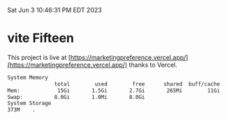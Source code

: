 Sat Jun  3 10:46:31 PM EDT 2023

# vite Fifteen


This project is live at [https://marketingpreference.vercel.app/](https://marketingpreference.vercel.app/) thanks to Vercel.

```bash
System Memory
               total        used        free      shared  buff/cache   available
Mem:            15Gi       1.5Gi       2.7Gi       265Mi        11Gi        13Gi
Swap:          8.0Gi       1.0Mi       8.0Gi
System Storage
373M	.
```
```bash
